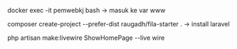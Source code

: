 docker exec -it pemwebkj bash -> masuk ke var www

composer create-project --prefer-dist raugadh/fila-starter . -> install laravel

php artisan make:livewire ShowHomePage --live wire